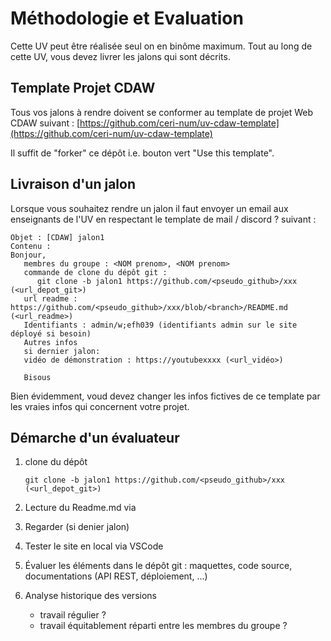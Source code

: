 # Méthodologie et Evaluation

Cette UV peut être réalisée seul on en binôme maximum. Tout au long de cette UV, vous devez livrer les jalons qui sont décrits.

## Template Projet CDAW

Tous vos jalons à rendre doivent se conformer au template de projet Web CDAW suivant : [https://github.com/ceri-num/uv-cdaw-template](https://github.com/ceri-num/uv-cdaw-template)

Il suffit de "forker" ce dépôt i.e. bouton vert "Use this template".

## Livraison d'un jalon

Lorsque vous souhaitez rendre un jalon il faut envoyer un email aux enseignants de l'UV en respectant le template de mail / discord ? suivant :

```text
Objet : [CDAW] jalon1
Contenu :
Bonjour,
   membres du groupe : <NOM prenom>, <NOM prenom>
   commande de clone du dépôt git :
      git clone -b jalon1 https://github.com/<pseudo_github>/xxx (<url_depot_git>)
   url readme : https://github.com/<pseudo_github>/xxx/blob/<branch>/README.md (<url_readme>)
   Identifiants : admin/w;efh039 (identifiants admin sur le site déployé si besoin)
   Autres infos
   si dernier jalon:
   vidéo de démonstration : https://youtubexxxx (<url_vidéo>)
   
   Bisous
```

Bien évidemment, voud devez changer les infos fictives de ce template par les vraies infos qui concernent votre projet.

## Démarche d'un évaluateur

1. clone du dépôt

   ```text
   git clone -b jalon1 https://github.com/<pseudo_github>/xxx (<url_depot_git>)
   ```

2. Lecture du Readme.md via 
3. Regarder  \(si denier jalon\)
4. Tester le site en local via VSCode
5. Évaluer les éléments dans le dépôt git : maquettes, code source, documentations \(API REST, déploiement, ...\)
6. Analyse historique des versions
   * travail régulier ?
   * travail équitablement réparti entre les membres du groupe ?

